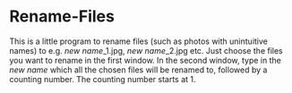 Rename-Files
============
This is a little program to rename files (such as photos with unintuitive names) to e.g. *new name*_1.jpg, *new name*_2.jpg etc.
Just choose the files you want to rename in the first window. In the second window, type in the *new name* which all the chosen files will be renamed to, followed by a counting number. The counting number starts at 1.
